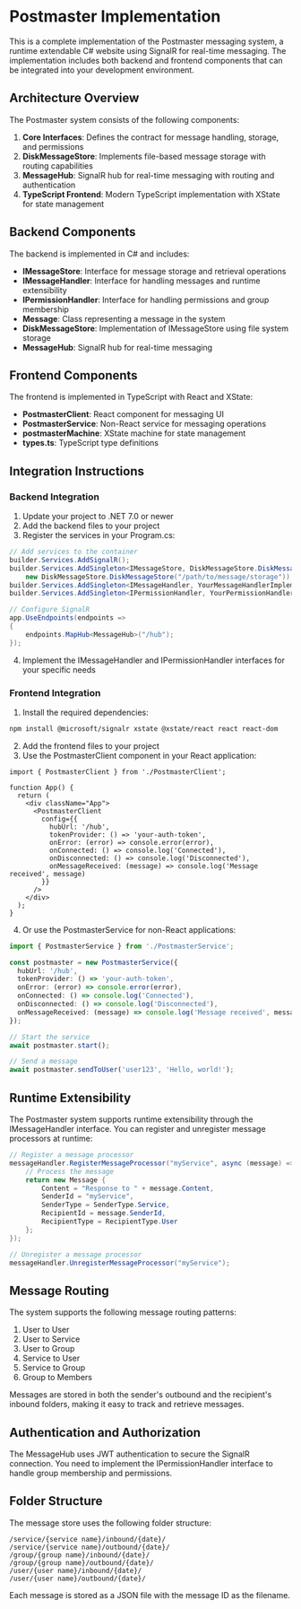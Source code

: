 # Postmaster Implementation

This is a complete implementation of the Postmaster messaging system, a runtime extendable C# website using SignalR for real-time messaging. The implementation includes both backend and frontend components that can be integrated into your development environment.

## Architecture Overview

The Postmaster system consists of the following components:

1. **Core Interfaces**: Defines the contract for message handling, storage, and permissions
2. **DiskMessageStore**: Implements file-based message storage with routing capabilities
3. **MessageHub**: SignalR hub for real-time messaging with routing and authentication
4. **TypeScript Frontend**: Modern TypeScript implementation with XState for state management

## Backend Components

The backend is implemented in C# and includes:

- **IMessageStore**: Interface for message storage and retrieval operations
- **IMessageHandler**: Interface for handling messages and runtime extensibility
- **IPermissionHandler**: Interface for handling permissions and group membership
- **Message**: Class representing a message in the system
- **DiskMessageStore**: Implementation of IMessageStore using file system storage
- **MessageHub**: SignalR hub for real-time messaging

## Frontend Components

The frontend is implemented in TypeScript with React and XState:

- **PostmasterClient**: React component for messaging UI
- **PostmasterService**: Non-React service for messaging operations
- **postmasterMachine**: XState machine for state management
- **types.ts**: TypeScript type definitions

## Integration Instructions

### Backend Integration

1. Update your project to .NET 7.0 or newer
2. Add the backend files to your project
3. Register the services in your Program.cs:

```csharp
// Add services to the container
builder.Services.AddSignalR();
builder.Services.AddSingleton<IMessageStore, DiskMessageStore.DiskMessageStore>(sp => 
    new DiskMessageStore.DiskMessageStore("/path/to/message/storage"));
builder.Services.AddSingleton<IMessageHandler, YourMessageHandlerImplementation>();
builder.Services.AddSingleton<IPermissionHandler, YourPermissionHandlerImplementation>();

// Configure SignalR
app.UseEndpoints(endpoints =>
{
    endpoints.MapHub<MessageHub>("/hub");
});
```

4. Implement the IMessageHandler and IPermissionHandler interfaces for your specific needs

### Frontend Integration

1. Install the required dependencies:

```bash
npm install @microsoft/signalr xstate @xstate/react react react-dom
```

2. Add the frontend files to your project
3. Use the PostmasterClient component in your React application:

```tsx
import { PostmasterClient } from './PostmasterClient';

function App() {
  return (
    <div className="App">
      <PostmasterClient 
        config={{
          hubUrl: '/hub',
          tokenProvider: () => 'your-auth-token',
          onError: (error) => console.error(error),
          onConnected: () => console.log('Connected'),
          onDisconnected: () => console.log('Disconnected'),
          onMessageReceived: (message) => console.log('Message received', message)
        }}
      />
    </div>
  );
}
```

4. Or use the PostmasterService for non-React applications:

```ts
import { PostmasterService } from './PostmasterService';

const postmaster = new PostmasterService({
  hubUrl: '/hub',
  tokenProvider: () => 'your-auth-token',
  onError: (error) => console.error(error),
  onConnected: () => console.log('Connected'),
  onDisconnected: () => console.log('Disconnected'),
  onMessageReceived: (message) => console.log('Message received', message)
});

// Start the service
await postmaster.start();

// Send a message
await postmaster.sendToUser('user123', 'Hello, world!');
```

## Runtime Extensibility

The Postmaster system supports runtime extensibility through the IMessageHandler interface. You can register and unregister message processors at runtime:

```csharp
// Register a message processor
messageHandler.RegisterMessageProcessor("myService", async (message) => {
    // Process the message
    return new Message { 
        Content = "Response to " + message.Content,
        SenderId = "myService",
        SenderType = SenderType.Service,
        RecipientId = message.SenderId,
        RecipientType = RecipientType.User
    };
});

// Unregister a message processor
messageHandler.UnregisterMessageProcessor("myService");
```

## Message Routing

The system supports the following message routing patterns:

1. User to User
2. User to Service
3. User to Group
4. Service to User
5. Service to Group
6. Group to Members

Messages are stored in both the sender's outbound and the recipient's inbound folders, making it easy to track and retrieve messages.

## Authentication and Authorization

The MessageHub uses JWT authentication to secure the SignalR connection. You need to implement the IPermissionHandler interface to handle group membership and permissions.

## Folder Structure

The message store uses the following folder structure:

```
/service/{service name}/inbound/{date}/
/service/{service name}/outbound/{date}/
/group/{group name}/inbound/{date}/
/group/{group name}/outbound/{date}/
/user/{user name}/inbound/{date}/
/user/{user name}/outbound/{date}/
```

Each message is stored as a JSON file with the message ID as the filename.
